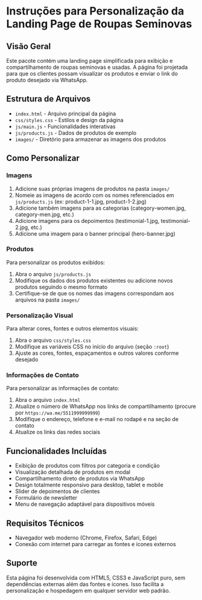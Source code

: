 # Instruções para Personalização da Landing Page de Roupas Seminovas

## Visão Geral
Este pacote contém uma landing page simplificada para exibição e compartilhamento de roupas seminovas e usadas. A página foi projetada para que os clientes possam visualizar os produtos e enviar o link do produto desejado via WhatsApp.

## Estrutura de Arquivos
- `index.html` - Arquivo principal da página
- `css/styles.css` - Estilos e design da página
- `js/main.js` - Funcionalidades interativas
- `js/products.js` - Dados de produtos de exemplo
- `images/` - Diretório para armazenar as imagens dos produtos

## Como Personalizar

### Imagens
1. Adicione suas próprias imagens de produtos na pasta `images/`
2. Nomeie as imagens de acordo com os nomes referenciados em `js/products.js` (ex: product-1-1.jpg, product-1-2.jpg)
3. Adicione também imagens para as categorias (category-women.jpg, category-men.jpg, etc.)
4. Adicione imagens para os depoimentos (testimonial-1.jpg, testimonial-2.jpg, etc.)
5. Adicione uma imagem para o banner principal (hero-banner.jpg)

### Produtos
Para personalizar os produtos exibidos:
1. Abra o arquivo `js/products.js`
2. Modifique os dados dos produtos existentes ou adicione novos produtos seguindo o mesmo formato
3. Certifique-se de que os nomes das imagens correspondam aos arquivos na pasta `images/`

### Personalização Visual
Para alterar cores, fontes e outros elementos visuais:
1. Abra o arquivo `css/styles.css`
2. Modifique as variáveis CSS no início do arquivo (seção `:root`)
3. Ajuste as cores, fontes, espaçamentos e outros valores conforme desejado

### Informações de Contato
Para personalizar as informações de contato:
1. Abra o arquivo `index.html`
2. Atualize o número de WhatsApp nos links de compartilhamento (procure por `https://wa.me/5511999999999`)
3. Modifique o endereço, telefone e e-mail no rodapé e na seção de contato
4. Atualize os links das redes sociais

## Funcionalidades Incluídas
- Exibição de produtos com filtros por categoria e condição
- Visualização detalhada de produtos em modal
- Compartilhamento direto de produtos via WhatsApp
- Design totalmente responsivo para desktop, tablet e mobile
- Slider de depoimentos de clientes
- Formulário de newsletter
- Menu de navegação adaptável para dispositivos móveis

## Requisitos Técnicos
- Navegador web moderno (Chrome, Firefox, Safari, Edge)
- Conexão com internet para carregar as fontes e ícones externos

## Suporte
Esta página foi desenvolvida com HTML5, CSS3 e JavaScript puro, sem dependências externas além das fontes e ícones. Isso facilita a personalização e hospedagem em qualquer servidor web padrão.
